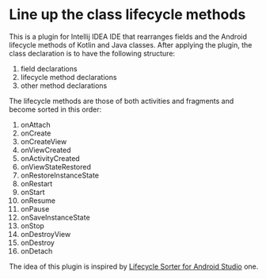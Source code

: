 # Line up the class lifecycle methods
This is a plugin for Intellij IDEA IDE that rearranges fields and the Android lifecycle methods of Kotlin and Java classes. 
After applying the plugin, the class declaration is to have the following structure:

1. field declarations
2. lifecycle method declarations
3. other method declarations

The lifecycle methods are those of both activities and fragments and become sorted in this order:

1. onAttach
2. onCreate
3. onCreateView
4. onViewCreated
5. onActivityCreated
6. onViewStateRestored
7. onRestoreInstanceState
8. onRestart
9. onStart
10. onResume
11. onPause
12. onSaveInstanceState
13. onStop
14. onDestroyView
15. onDestroy
16. onDetach

The idea of this plugin is inspired by <a href="https://github.com/armandAkop/Lifecycle-Sorter">Lifecycle Sorter for Android Studio</a> one.

 
